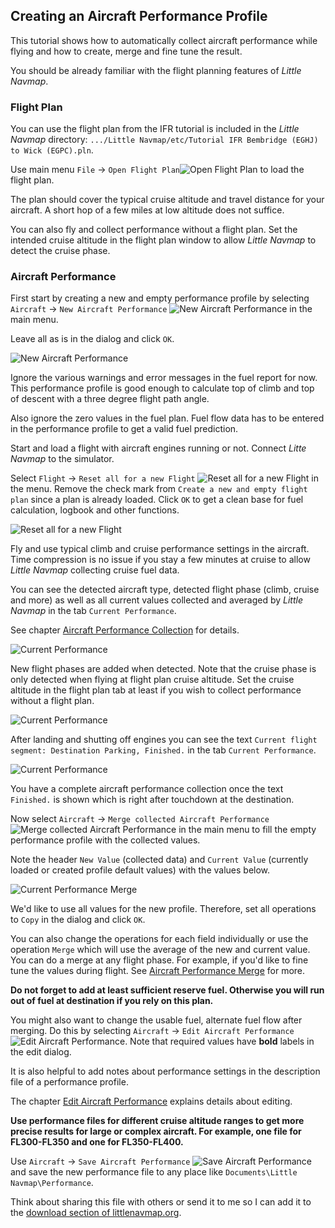 ## Creating an Aircraft Performance Profile

This tutorial shows how to automatically collect aircraft performance while flying and how to create, merge and fine tune the result.

You should be already familiar with the flight planning features of _Little Navmap_.

### Flight Plan

You can use the flight plan from the IFR tutorial is included in the _Little Navmap_ directory: `.../Little Navmap/etc/Tutorial IFR Bembridge (EGHJ) to Wick (EGPC).pln`.

Use main menu `File` -> `Open Flight Plan`![Open Flight Plan](../images/icons/fileopen.png "Open Flight Plan") to load the flight plan.

The plan should cover the typical cruise altitude and travel distance for your aircraft. A short hop of a few miles at low altitude does not suffice.

You can also fly and collect performance without a flight plan. Set the intended cruise altitude in the flight plan window to allow _Little Navmap_ to detect the cruise phase.

### Aircraft Performance

First start by creating a new and empty performance profile by selecting `Aircraft` -> `New Aircraft Performance` ![New Aircraft Performance](../images/icons/aircraftperfnew.png "New Aircraft Performance") in the main menu.

Leave all as is in the dialog and click `OK`.

![New Aircraft Performance](../images/tutorial/perfnew.jpg)

Ignore the various warnings and error messages in the fuel report for now. This performance profile is good enough to calculate top of climb and top of descent with a three degree flight path angle.

Also ignore the zero values in the fuel plan. Fuel flow data has to be entered in the performance profile to get a valid fuel prediction.

Start and load a flight with aircraft engines running or not. Connect _Litte Navmap_ to the simulator.

Select `Flight` -> `Reset all for a new Flight` ![Reset all for a new Flight](../images/icons/reload.png "Reset all for a new Flight") in the menu. Remove the check mark  from `Create a new and empty flight plan` since a plan is already loaded. Click `OK` to get a clean base for fuel calculation, logbook and other functions.

![Reset all for a new Flight](../images/tutorial/perfreset.jpg)

Fly and use typical climb and cruise performance settings in the aircraft. Time compression is no issue if you stay a few minutes at cruise to allow _Little Navmap_ collecting cruise fuel data.

You can see the detected aircraft type, detected flight phase (climb, cruise and more)  as well as all current values collected and averaged by _Little Navmap_ in the tab `Current Performance`.

See chapter [Aircraft Performance Collection](AIRCRAFTPERFCOLL.md) for details.

![Current Performance](../images/tutorial/perfstart.jpg)

New flight phases are added when detected. Note that the cruise phase is only detected when flying at flight plan cruise altitude. Set the cruise altitude in the flight plan tab at least if you wish to collect performance without a flight plan.

![Current Performance](../images/tutorial/perfcruise.jpg)

After landing and shutting off engines you can see the text `Current flight segment: Destination Parking, Finished.` in the tab `Current Performance`.

![Current Performance](../images/tutorial/perffinished.jpg)

You have a complete aircraft performance collection once the text `Finished.` is shown which is right after touchdown at the destination.

Now select `Aircraft` -> `Merge collected Aircraft Performance` ![Merge collected Aircraft Performance](../images/icons/aircraftperfmerge.png "Merge collected Aircraft Performance") in the main menu to fill the empty performance profile with the collected values.

Note the header `New Value` (collected data) and `Current Value` (currently loaded or created profile default values) with the values below.

![Current Performance Merge](../images/tutorial/perfmerge.jpg)

We'd like to use all values for the new profile. Therefore, set all operations to `Copy` in the dialog and click `OK`.

You can also change the operations for each field individually or use the operation `Merge` which will use the average of the new and current value. You can do a merge at any flight phase. For example, if you'd like to fine tune the values during flight.
See [Aircraft Performance Merge](AIRCRAFTPERFMERGE.md) for more.

**Do not forget to add at least sufficient reserve fuel. Otherwise you will run out of fuel at destination if you rely on this plan.**

You might also want to change the usable fuel, alternate fuel flow after merging. Do this by selecting `Aircraft` -> `Edit Aircraft Performance` ![Edit Aircraft Performance](../images/icons/aircraftperfedit.png "Edit Aircraft Performance as"). Note that required values have **bold** labels in the edit dialog.

It is also helpful to add notes about performance settings in the description file of a performance profile.

The chapter [Edit Aircraft Performance](AIRCRAFTPERFEDIT.md) explains details about editing.

**Use performance files for different cruise altitude ranges to get more precise results for large or complex aircraft. For example, one file for FL300-FL350 and one for FL350-FL400.**

Use `Aircraft` -> `Save Aircraft Performance` ![Save Aircraft Performance](../images/icons/aircraftperfsave.png "Save Aircraft Performance") and
save the new performance file to any place like `Documents\Little Navmap\Performance`.

Think about sharing this file with others or send it to me so I can add it to the [download section of littlenavmap.org](https://www.littlenavmap.org/downloads/Aircraft%20Performance/).
